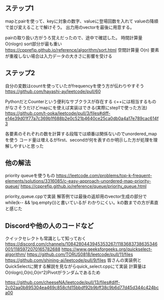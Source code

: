 ## ステップ1
mapとpairを使って、keyに対象の数字、valueに登場回数を入れて
valueの降順で並び変えることで解けそう。
出力用のvectorを最後に用意する。

pairの取り扱い方がうろ覚えだったので、途中で確認した。
時間計算量
O(nlogn)
sort部分が最も重い
https://cpprefjp.github.io/reference/algorithm/sort.html
空間計算量
O(n)
要素が重複しない場合は入力データの大きさに影響を受ける

## ステップ2
自分の変数はcountを使っていたがfrequencyを使う方が伝わりやすそう
https://github.com/hayashi-ay/leetcode/pull/60

PythonだとCounterという便利なサブクラスが存在する
c++には相当するものがなさそうだけどmapにを使えば実装はできる(実際にstep1で使った方法)
https://github.com/t-ooka/leetcode/pull/3/files#diff-e14e39d01f77a7c369b1f688b2e0c521b4640ce25ca0db0a4a17e789cac614f3

各要素のそれぞれの数を計算する段階では順番は関係ないのでunordered_mapを使う
コード量は増えるがfirst、secondが何を表すのか明示した方が処理を理解しやすいと思った

## 他の解法
priority queueを使うもの
https://leetcode.com/problems/top-k-frequent-elements/solutions/3316085/c-easy-approach-unordered-map-priority-queue/
https://cpprefjp.github.io/reference/queue/priority_queue.html

priority_queue.cppで実装
解答例では最後の返却用のvector生成の部分でwhile(k-- && !pq.empty())と書いているが
わかりにくい。kの数までの方が素直と感じた

## Discordや他の人のコードなど
クイックセレクトも常識として知っておく
https://discord.com/channels/1084280443945353267/1183683738635346001/1185972070165782688
https://www.geeksforgeeks.org/quickselect-algorithm/
https://github.com/TORUS0818/leetcode/pull/11/files
https://github.com/shining-ai/leetcode/pull/9/files
皆さんの実装例とQuickSelectに関する解説を見ながらquick_select.cppにて実装
計算量はO(nlogn),O(n),O(n^2)Pivotがランダムであるため

https://github.com/cheeseNA/leetcode/pull/13/files#diff-2c02aa0b895304ea469c858cfd15bbdf92b9bff38c9b6d77d45d344c424bca00
